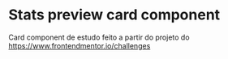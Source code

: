 # Stats preview card component
 Card component de estudo feito a partir do projeto do https://www.frontendmentor.io/challenges

